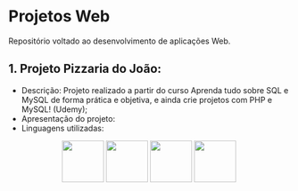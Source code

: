 # Projetos Web
Repositório voltado ao desenvolvimento de aplicações Web.

## 1. Projeto Pizzaria do João:

* Descrição: Projeto realizado a partir do curso Aprenda tudo sobre SQL e MySQL de forma prática e objetiva, e ainda crie projetos com PHP e MySQL! (Udemy);
* Apresentação do projeto: 
* Linguagens utilizadas:
<div align = "center">
  <img src="https://cdn.jsdelivr.net/gh/devicons/devicon@latest/icons/mysql/mysql-original.svg" height = "75px"/>
  <img src="https://cdn.jsdelivr.net/gh/devicons/devicon@latest/icons/php/php-original.svg" height = "75px"/>
  <img src="https://cdn.jsdelivr.net/gh/devicons/devicon@latest/icons/html5/html5-plain-wordmark.svg" height = "75px"/>
  <img src="https://cdn.jsdelivr.net/gh/devicons/devicon@latest/icons/css3/css3-plain-wordmark.svg" height = "75px"/>
</div>
